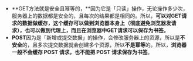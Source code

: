 - **GET方法就是安全且幂等的，**因为它是「只读」操作，无论操作多少次，服务器上的数据都是安全的，且每次的结果都是相同的。所以，**可以对GET请求的数据做缓存，这个缓存可以做到浏览器本身上（彻底避免浏览器发请求），也可以做到代理上，而且在浏览器中GET请求可以保存为书签。**
- **POST**因为是「新增或提交数据」的操作，会修改服务器上的资源，所以是**不安全**的，且多次提交数据就会创建多个资源，所以**不是幂等**的。所以，**浏览器一般不会缓存 POST 请求，也不能把 POST 请求保存为书签**。